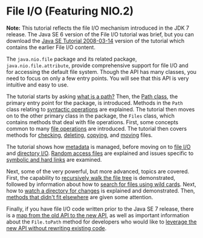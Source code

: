 
# File I/O (Featuring NIO.2)

**Note:** This tutorial reflects the file I/O mechanism introduced in the JDK 7 release. The Java SE 6 version of the File I/O tutorial was brief, but you can download the 
[Java SE Tutorial 2008-03-14](http://www.oracle.com/technetwork/java/javasebusiness/downloads/java-archive-downloads-tutorials-419421.html#tutorial-2008_03_14-oth-JPR) version of the tutorial which contains the earlier File I/O content.

The `java.nio.file` package and its related package, `java.nio.file.attribute`, provide comprehensive support for file I/O and for accessing the default file system. Though the API has many classes, you need to focus on only a few entry points. You will see that this API is very intuitive and easy to use.

The tutorial starts by asking 
[what is a path?](path.html) Then, the 
[Path class](pathClass.html), the primary entry point for the package, is introduced. Methods in the `Path` class relating to 
[syntactic operations](pathOps.html) are explained. The tutorial then moves on to the other primary class in the package, the `Files` class, which contains methods that deal with file operations. First, some concepts common to many 
[file operations](fileOps.html) are introduced. The tutorial then covers methods for 
[checking](check.html), 
[deleting](delete.html), 
[copying](copy.html), and 
[moving](move.html) files.

The tutorial shows how 
[metadata](fileAttr.html) is managed, before moving on to 
[file I/O](file.html) and 
[directory I/O](dirs.html). 
[Random access files](rafs.html) are explained and issues specific to 
[symbolic and hard links](links.html) are examined.

Next, some of the very powerful, but more advanced, topics are covered. First, the capability to 
[recursively walk the file tree](walk.html) is demonstrated, followed by information about how to 
[search for files using wild cards](find.html). Next, how to 
[watch a directory for changes](notification.html) is explained and demonstrated. Then, 
[methods that didn't fit elsewhere](misc.html) are given some attention.

Finally, if you have file I/O code written prior to the Java SE 7 release, there is a 
[map from the old API to the new API](legacy.html#mapping), as well as important information about the `File.toPath` method for developers who would like to 
[leverage the new API without rewriting existing code](legacy.html#interop).
